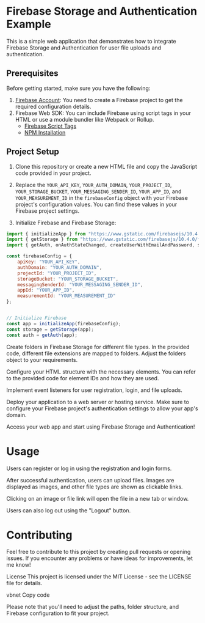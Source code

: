 # Firebase Storage and Authentication Example

This is a simple web application that demonstrates how to integrate Firebase Storage and Authentication for user file uploads and authentication.

## Prerequisites

Before getting started, make sure you have the following:

1. [Firebase Account](https://firebase.google.com/): You need to create a Firebase project to get the required configuration details.
2. Firebase Web SDK: You can include Firebase using script tags in your HTML or use a module bundler like Webpack or Rollup.
   - [Firebase Script Tags](https://firebase.google.com/docs/web/setup#script-tags)
   - [NPM Installation](https://www.npmjs.com/package/firebase)

## Project Setup

1. Clone this repository or create a new HTML file and copy the JavaScript code provided in your project.

2. Replace the `YOUR_API_KEY`, `YOUR_AUTH_DOMAIN`, `YOUR_PROJECT_ID`, `YOUR_STORAGE_BUCKET`, `YOUR_MESSAGING_SENDER_ID`, `YOUR_APP_ID`, and `YOUR_MEASUREMENT_ID` in the `firebaseConfig` object with your Firebase project's configuration values. You can find these values in your Firebase project settings.

3. Initialize Firebase and Firebase Storage:

```javascript
import { initializeApp } from "https://www.gstatic.com/firebasejs/10.4.0/firebase-app.js";
import { getStorage } from "https://www.gstatic.com/firebasejs/10.4.0/firebase-storage.js";
import { getAuth, onAuthStateChanged, createUserWithEmailAndPassword, signInWithEmailAndPassword, signOut } from "https://www.gstatic.com/firebasejs/10.4.0/firebase-auth.js";

const firebaseConfig = {
	apiKey: "YOUR_API_KEY",
	authDomain: "YOUR_AUTH_DOMAIN",
	projectId: "YOUR_PROJECT_ID",
	storageBucket: "YOUR_STORAGE_BUCKET",
	messagingSenderId: "YOUR_MESSAGING_SENDER_ID",
	appId: "YOUR_APP_ID",
	measurementId: "YOUR_MEASUREMENT_ID"
};


// Initialize Firebase
const app = initializeApp(firebaseConfig);
const storage = getStorage(app);
const auth = getAuth(app);
```

Create folders in Firebase Storage for different file types. In the provided code, different file extensions are mapped to folders. Adjust the folders object to your requirements.

Configure your HTML structure with the necessary elements. You can refer to the provided code for element IDs and how they are used.

Implement event listeners for user registration, login, and file uploads.

Deploy your application to a web server or hosting service. Make sure to configure your Firebase project's authentication settings to allow your app's domain.

Access your web app and start using Firebase Storage and Authentication!

# Usage
Users can register or log in using the registration and login forms.

After successful authentication, users can upload files. Images are displayed as images, and other file types are shown as clickable links.

Clicking on an image or file link will open the file in a new tab or window.

Users can also log out using the "Logout" button.

# Contributing
Feel free to contribute to this project by creating pull requests or opening issues. If you encounter any problems or have ideas for improvements, let me know!

License
This project is licensed under the MIT License - see the LICENSE file for details.

vbnet
Copy code

Please note that you'll need to adjust the paths, folder structure, and Firebase configuration to fit your project.


